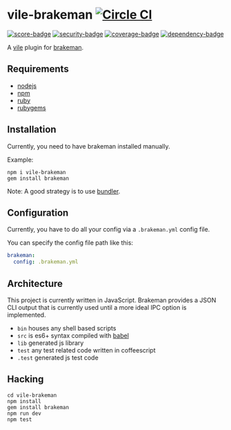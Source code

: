 # vile-brakeman [![Circle CI](https://circleci.com/gh/forthright/vile-brakeman.svg?style=svg&circle-token=5680dde9902c1f68684173ee1e9ead2fd4b43df2)](https://circleci.com/gh/forthright/vile-brakeman)

[![score-badge](https://vile.io/brentlintner/vile-brakeman/badges/score?token=uFywUmzZfbg6UboLzn6R)](https://vile.io/brentlintner/vile-brakeman) [![security-badge](https://vile.io/brentlintner/vile-brakeman/badges/security?token=uFywUmzZfbg6UboLzn6R)](https://vile.io/brentlintner/vile-brakeman) [![coverage-badge](https://vile.io/brentlintner/vile-brakeman/badges/coverage?token=uFywUmzZfbg6UboLzn6R)](https://vile.io/brentlintner/vile-brakeman) [![dependency-badge](https://vile.io/brentlintner/vile-brakeman/badges/dependency?token=uFywUmzZfbg6UboLzn6R)](https://vile.io/brentlintner/vile-brakeman)

A [vile](http://vile.io) plugin for [brakeman](http://github.com/presidentbeef/brakeman).

## Requirements

- [nodejs](http://nodejs.org)
- [npm](http://npmjs.org)
- [ruby](http://nodejs.org)
- [rubygems](http://rubygems.org)

## Installation

Currently, you need to have brakeman installed manually.

Example:

    npm i vile-brakeman
    gem install brakeman

Note: A good strategy is to use [bundler](http://bundler.io).

## Configuration

Currently, you have to do all your config via a `.brakeman.yml` config file.

You can specify the config file path like this:

```yml
brakeman:
  config: .brakeman.yml
```

## Architecture

This project is currently written in JavaScript. Brakeman provides
a JSON CLI output that is currently used until a more ideal
IPC option is implemented.

- `bin` houses any shell based scripts
- `src` is es6+ syntax compiled with [babel](https://babeljs.io)
- `lib` generated js library
- `test` any test related code written in coffeescript
- `.test` generated js test code

## Hacking

    cd vile-brakeman
    npm install
    gem install brakeman
    npm run dev
    npm test
